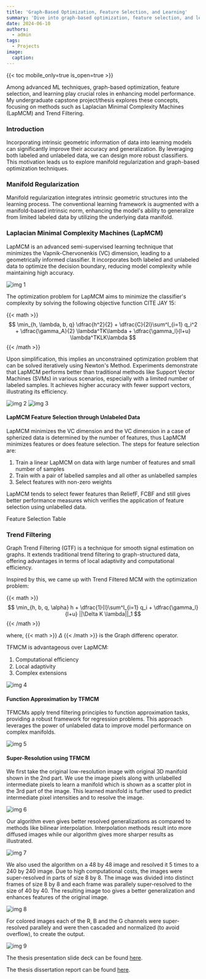 ```yaml
---
title: 'Graph-Based Optimization, Feature Selection, and Learning'
summary: 'Dive into graph-based optimization, feature selection, and learning techniques in machine learning. Understand Laplacian Minimal Complexity Machines and Trend Filtering for enhanced data processing.'
date: 2024-06-10
authors:
  - admin
tags:
  - Projects
image:
  caption:
---
```


{{< toc mobile_only=true is_open=true >}}

Among advanced ML techniques, graph-based optimization, feature selection, and learning play crucial roles in enhancing model performance. My undergraduate capstone project/thesis explores these concepts, focusing on methods such as Laplacian Minimal Complexity Machines (LapMCM) and Trend Filtering.

### Introduction

Incorporating intrinsic geometric information of data into learning models can significantly improve their accuracy and generalization. By leveraging both labeled and unlabeled data, we can design more robust classifiers. This motivation leads us to explore manifold regularization and graph-based optimization techniques.

### Manifold Regularization

Manifold regularization integrates intrinsic geometric structures into the learning process. The conventional learning framework is augmented with a manifold-based intrinsic norm, enhancing the model's ability to generalize from limited labeled data by utilizing the underlying data manifold.

### Laplacian Minimal Complexity Machines (LapMCM)

LapMCM is an advanced semi-supervised learning technique that minimizes the Vapnik-Chervonenkis (VC) dimension, leading to a geometrically informed classifier. It incorporates both labeled and unlabeled data to optimize the decision boundary, reducing model complexity while maintaining high accuracy.

![img 1](images/1.png "Fig. 1 Performance of LapMCM on artifical 2D datasets")

The optimization problem for LapMCM aims to minimize the classifier's complexity by solving the following objective function CITE JAY 15:

{{< math >}}
$$
\min_{h, \lambda, b, q} \dfrac{h^2}{2} + \dfrac{C}{2l}\sum^l_{i=1} q_i^2 + \dfrac{\gamma_A}{2} \lambda^TK\lambda + \dfrac{\gamma_l}{l+u} \lambda^TKLK\lambda
$$
{{< /math >}}

Upon simplification, this implies an unconstrained optimization problem that can be solved iteratively using Newton's Method. Experiments demonstrate that LapMCM performs better than traditional methods like Support Vector Machines (SVMs) in various scenarios, especially with a limited number of labeled samples. It achieves higher accuracy with fewer support vectors, illustrating its efficiency.

![img 2](images/3.png "Fig. 2 Performance of LapMCM for Australian Dataset with 40% labeled samples")
![img 3](images/4.png "Fig. 3 No. of support vectors vs datapoints - LapSVM & LapMCM - Australian")

#### LapMCM Feature Selection through Unlabeled Data

LapMCM minimizes the VC dimension and the VC dimension in a case of spherized data is determined by the number of features, thus LapMCM minimizes features or does feature selection. The steps for feature selection are:
1. Train a linear LapMCM on data with large number of features and small number of samples
2. Train with a pair of labelled samples and all other as unlabelled samples
3. Select features with non-zero weights

LapMCM tends to select fewer features than ReliefF, FCBF and still gives better performance measures which verifies the application of feature selection using unlabelled data.

Feature Selection Table

### Trend Filtering

Graph Trend Filtering (GTF) is a technique for smooth signal estimation on graphs. It extends traditional trend filtering to graph-structured data, offering advantages in terms of local adaptivity and computational efficiency.

Inspired by this, we came up with Trend Filtered MCM with the optimization problem:

{{< math >}}
$$
\min_{h, b, q, \alpha} h + \dfrac{1}{l}\sum^l_{i=1} q_i + \dfrac{\gamma_l}{l+u} ||\Delta K \lambda||_1
$$
{{< /math >}}

where, {{< math >}} $\Delta$ {{< /math >}} is the Graph differenc operator.

TFMCM is advantageous over LapMCM:
1. Computational eﬀiciency
2. Local adaptivity
3. Complex extensions

![img 4](images/2.png "Fig. 4 Performance of TFMCM on artifical 2D datasets")

#### Function Approximation by TFMCM

TFMCMs apply trend filtering principles to function approximation tasks, providing a robust framework for regression problems. This approach leverages the power of unlabeled data to improve model performance on complex manifolds.

![img 5](images/5.png "Fig. 5 Results of TFMCM regressor on sine curve")

#### Super-Resolution using TFMCM

We first take the original low-resolution image with original 3D manifold shown in the 2nd part. We use the image pixels along with unlabelled intermediate pixels to learn a manifold which is shown as a scatter plot in the 3rd part of the image. This learned manifold is further used to predict intermediate pixel intensities and to resolve the image.

![img 6](images/6.png "Fig. 6 Process of TFMCM super-resolution")

Our algorithm even gives better resolved generalizations as compared to methods like bilinear interpolation. Interpolation methods result into more diffused images while our algorithm gives more sharper results as illustrated.

![img 7](images/7.png "Fig. 7 Comparison with Bilinear interpolation")

We also used the algorithm on a 48 by 48 image and resolved it 5 times to a 240 by 240 image. Due to high computational costs, the images were super-resolved in parts of size 8 by 8. The image was divided into distinct frames of size 8 by 8 and each frame was parallely super-resolved to the size of 40 by 40. The resulting image too gives a better generalization and enhances features of the original image.

![img 8](images/8.png "Fig. 8 Super-resolution using TFMCM on 48x48 image")

For colored images each of the R, B and the G channels were super-resolved parallely and were then cascaded and normalized (to avoid overflow), to create the output.

![img 9](images/9.png "Fig. 9 Super-resolution using TFMCM on colored images")

The thesis presentation slide deck can be found [here](BTP_Presentation.pdf).

The thesis dissertation report can be found [here](BTP.pdf).